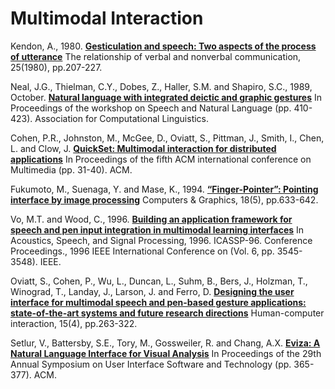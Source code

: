 # Multimodal Interaction
Kendon, A., 1980. 
[**Gesticulation and speech: Two aspects of the process of utterance**](kendon_gesticulation_speech.md) 
The relationship of verbal and nonverbal communication, 25(1980), pp.207-227.

Neal, J.G., Thielman, C.Y., Dobes, Z., Haller, S.M. and Shapiro, S.C., 1989, October. 
[**Natural language with integrated deictic and graphic gestures**](neal_natural_language_deictic_graphic.md)
In Proceedings of the workshop on Speech and Natural Language (pp. 410-423). Association for Computational Linguistics.

Cohen, P.R., Johnston, M., McGee, D., Oviatt, S., Pittman, J., Smith, I., Chen, L. and Clow, J.
[**QuickSet: Multimodal interaction for distributed applications**](cohen_quickset.md)
In Proceedings of the fifth ACM international conference on Multimedia (pp. 31-40). ACM.

Fukumoto, M., Suenaga, Y. and Mase, K., 1994. 
[**“Finger-Pointer”: Pointing interface by image processing**](fukumoto_finger_pointer.md)
Computers & Graphics, 18(5), pp.633-642.

Vo, M.T. and Wood, C., 1996.
[**Building an application framework for speech and pen input integration in multimodal learning interfaces**](vo_joint_interpretation_multimodal.md)
In Acoustics, Speech, and Signal Processing, 1996. ICASSP-96. Conference Proceedings., 1996 IEEE International Conference on (Vol. 6, pp. 3545-3548). IEEE.

Oviatt, S., Cohen, P., Wu, L., Duncan, L., Suhm, B., Bers, J., Holzman, T., Winograd, T., Landay, J., Larson, J. and Ferro, D.
[**Designing the user interface for multimodal speech and pen-based gesture applications: state-of-the-art systems and future research directions**](oviatt_designing_mmodal_speech_pen_gesture_app.md)
Human-computer interaction, 15(4), pp.263-322.

Setlur, V., Battersby, S.E., Tory, M., Gossweiler, R. and Chang, A.X.
[**Eviza: A Natural Language Interface for Visual Analysis**](seltur_eviza.md)
In Proceedings of the 29th Annual Symposium on User Interface Software and Technology (pp. 365-377). ACM.
